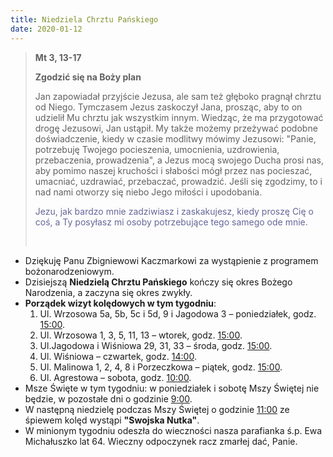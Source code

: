 ```yaml
---
title: Niedziela Chrztu Pańskiego
date: 2020-01-12
---
```


> **Mt 3, 13-17**
>
> **Zgodzić się na Boży plan**
>
> Jan zapowiadał przyjście Jezusa, ale sam też głęboko pragnął chrztu od Niego. Tymczasem Jezus zaskoczył Jana, prosząc, aby to on udzielił Mu chrztu jak wszystkim innym. Wiedząc, że ma przygotować drogę Jezusowi, Jan ustąpił. My także możemy przeżywać podobne doświadczenie, kiedy w czasie modlitwy mówimy Jezusowi: "Panie, potrzebuję Twojego pocieszenia, umocnienia, uzdrowienia, przebaczenia, prowadzenia", a Jezus mocą swojego Ducha prosi nas, aby pomimo naszej kruchości i słabości mógł przez nas pocieszać, umacniać, uzdrawiać, przebaczać, prowadzić. Jeśli się zgodzimy, to i nad nami otworzy się niebo Jego miłości i upodobania.
>
> <span style="color: #666699;">Jezu, jak bardzo mnie zadziwiasz i zaskakujesz, kiedy proszę Cię o coś, a Ty posyłasz mi osoby potrzebujące tego samego ode mnie. </span>
>
> &nbsp;


- Dziękuję Panu Zbigniewowi Kaczmarkowi za wystąpienie z programem bożonarodzeniowym.
- Dzisiejszą **Niedzielą Chrztu Pańskiego** kończy się okres Bożego Narodzenia, a zaczyna się okres zwykły.
- **Porządek wizyt kolędowych w tym tygodniu**:
  1. Ul. Wrzosowa 5a, 5b, 5c i 5d, 9 i Jagodowa 3 – poniedziałek, godz. <u>15:00</u>.
  2. Ul. Wrzosowa 1, 3, 5, 11, 13 – wtorek, godz. <u>15:00</u>.
  3. Ul.Jagodowa i Wiśniowa 29, 31, 33 – środa, godz. <u>15:00</u>.
  4. Ul. Wiśniowa – czwartek, godz. <u>14:00</u>.
  5. Ul. Malinowa 1, 2, 4, 8 i Porzeczkowa – piątek, godz. <u>15:00</u>.
  6. Ul. Agrestowa – sobota, godz. <u>10:00</u>.
- Msze Święte w tym tygodniu: w poniedziałek i sobotę Mszy Świętej nie będzie, w pozostałe dni o godzinie <u>9:00</u>.
- W następną niedzielę podczas Mszy Świętej o godzinie <u>11:00</u> ze śpiewem kolęd wystąpi **"Swojska Nutka"**.
- W minionym tygodniu odeszła do wieczności nasza parafianka ś.p. Ewa Michałuszko lat 64. Wieczny odpoczynek racz zmarłej dać, Panie.
